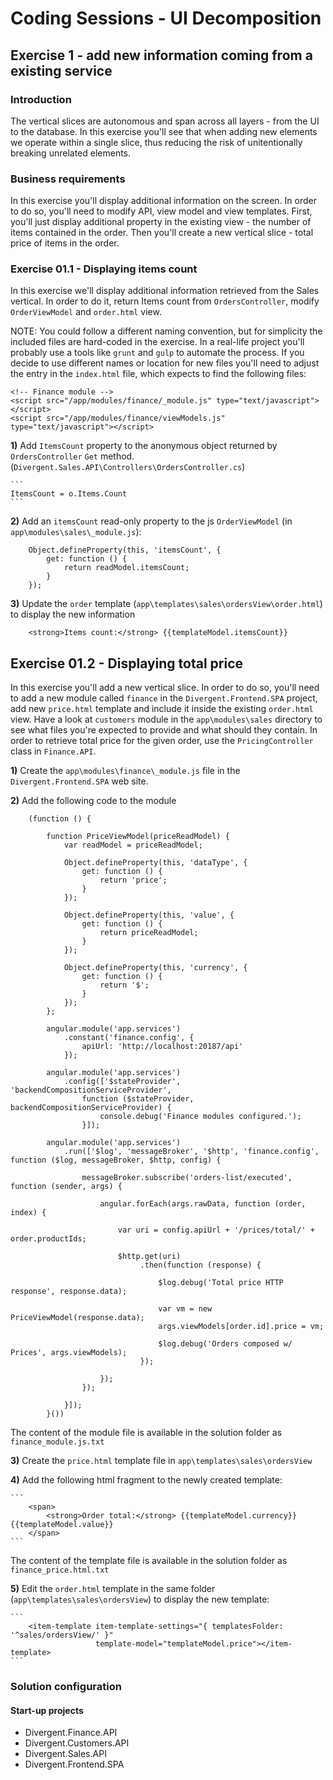 # Coding Sessions - UI Decomposition

## Exercise 1 - add new information coming from a existing service

### Introduction

The vertical slices are autonomous and span across all layers - from the UI to the database. In this exercise you'll see that when adding new elements we operate within a single slice, thus reducing the risk of unitentionally breaking unrelated elements.

### Business requirements

In this exercise you'll display additional information on the screen. In order to do so, you'll need to modify API, view model and view templates. First, you'll just display additional property in the existing view - the number of items contained in the order. Then you'll create a new vertical slice - total price of items in the order.

### Exercise 01.1 - Displaying items count

In this exercise we'll display additional information retrieved from the Sales vertical. In order to do it, return Items count from `OrdersController`, modify `OrderViewModel` and `order.html` view.

NOTE: You could follow a different naming convention, but for simplicity the included files are hard-coded in the exercise. In a real-life project you'll probably use a tools like `grunt` and `gulp` to automate the process. If you decide to use different names or location for new files you'll need to adjust the entry in the `index.html` file, which expects to find the following files:
```
<!-- Finance module -->
<script src="/app/modules/finance/_module.js" type="text/javascript"></script>
<script src="/app/modules/finance/viewModels.js" type="text/javascript"></script>
```
    
**1)** Add `ItemsCount` property to the anonymous object returned by `OrdersController` `Get` method. (`Divergent.Sales.API\Controllers\OrdersController.cs`)

	```
	ItemsCount = o.Items.Count
	```

**2)** Add an `itemsCount` read-only property to the js `OrderViewModel` (in `app\modules\sales\_module.js`):

		Object.defineProperty(this, 'itemsCount', {
	        get: function () {
	            return readModel.itemsCount;
	        }
	    });

**3)** Update the `order` template (`app\templates\sales\ordersView\order.html`) to display the new information

	    <strong>Items count:</strong> {{templateModel.itemsCount}}


## Exercise 01.2 - Displaying total price

In this exercise you'll add a new vertical slice. In order to do so, you'll need to add a new module called `finance` in the `Divergent.Frontend.SPA` project, add new `price.html` template and include it inside the existing `order.html` view.  Have a look at `customers` module in the `app\modules\sales` directory to see what files you're expected to provide and what should they contain. In order to retrieve total price for the given order, use the `PricingController` class in `Finance.API`.

**1)** Create the `app\modules\finance\_module.js` file in the `Divergent.Frontend.SPA` web site.

**2)** Add the following code to the module

		(function () {
	
		    function PriceViewModel(priceReadModel) {
		        var readModel = priceReadModel;
		
		        Object.defineProperty(this, 'dataType', {
		            get: function () {
		                return 'price';
		            }
		        });
		
		        Object.defineProperty(this, 'value', {
		            get: function () {
		                return priceReadModel;
		            }
		        });
		
		        Object.defineProperty(this, 'currency', {
		            get: function () {
		                return '$';
		            }
		        });
		    };
		
		    angular.module('app.services')
		        .constant('finance.config', {
		            apiUrl: 'http://localhost:20187/api'
		        });
		
		    angular.module('app.services')
		        .config(['$stateProvider', 'backendCompositionServiceProvider',
		            function ($stateProvider, backendCompositionServiceProvider) {
		                console.debug('Finance modules configured.');
		            }]);
		
		    angular.module('app.services')
		        .run(['$log', 'messageBroker', '$http', 'finance.config', function ($log, messageBroker, $http, config) {
		
		            messageBroker.subscribe('orders-list/executed', function (sender, args) {
		
		                angular.forEach(args.rawData, function (order, index) {
		
		                    var uri = config.apiUrl + '/prices/total/' + order.productIds;
		
		                    $http.get(uri)
		                         .then(function (response) {
		
		                             $log.debug('Total price HTTP response', response.data);
		
		                             var vm = new PriceViewModel(response.data);
		                             args.viewModels[order.id].price = vm;
		
		                             $log.debug('Orders composed w/ Prices', args.viewModels);
		                         });
		
		                });
		            });
		
		        }]);
			}())

The content of the module file is available in the solution folder as `finance_module.js.txt`
 
**3)** Create the `price.html` template file in  `app\templates\sales\ordersView`

**4)** Add the following html fragment to the newly created template:

	```
		﻿<span>
		    <strong>Order total:</strong> {{templateModel.currency}} {{templateModel.value}}
		</span>
	```

The content of the template file is available in the solution folder as `finance_price.html.txt`

**5)** Edit the `order.html` template in the same folder (`app\templates\sales\ordersView`) to display the new template:

	```
	    <item-template item-template-settings="{ templatesFolder: '^sales/ordersView/' }"
	                   template-model="templateModel.price"></item-template>
	```

### Solution configuration

#### Start-up projects

* Divergent.Finance.API
* Divergent.Customers.API
* Divergent.Sales.API
* Divergent.Frontend.SPA